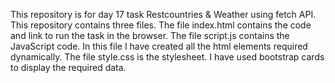 This repository is for day 17 task Restcountries & Weather using fetch API.
This repository contains three files.
The file index.html contains the code and link to run the task in the browser.
The file script.js contains the JavaScript code. In this file I have created all the html elements required dynamically.
The file style.css is the stylesheet.
I have used bootstrap cards to display the required data.
